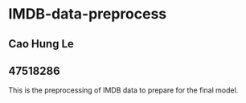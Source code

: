 # IMDB-data-preprocess
## Cao Hung Le
## 47518286

This is the preprocessing of IMDB data to prepare for the final model.
